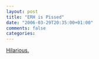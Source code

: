 ```yaml
---
layout: post
title: "ERH is Pissed"
date: "2006-03-29T20:35:00+01:00"
comments: false
categories: 
---
```


<p><a href="http://www.elharo.com/blog/software-development/web-development/2006/03/29/incompetent-boobs/">Hilarious.</a></p>


